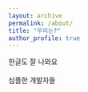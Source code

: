 ```yaml
---
layout: archive
permalink: /about/
title: "우리는?"
author_profile: true
---
```


한글도 잘 나와요<br>
<br>
심플한 개발자들
